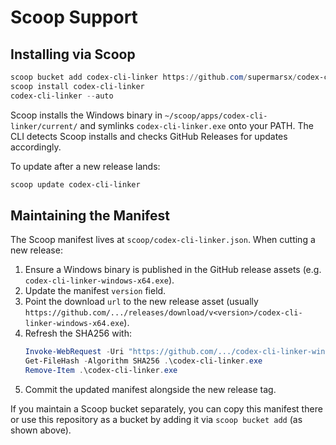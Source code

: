 # Scoop Support

## Installing via Scoop

```powershell
scoop bucket add codex-cli-linker https://github.com/supermarsx/codex-cli-linker
scoop install codex-cli-linker
codex-cli-linker --auto
```

Scoop installs the Windows binary in `~/scoop/apps/codex-cli-linker/current/` and
symlinks `codex-cli-linker.exe` onto your PATH. The CLI detects Scoop installs and
checks GitHub Releases for updates accordingly.

To update after a new release lands:

```powershell
scoop update codex-cli-linker
```

## Maintaining the Manifest

The Scoop manifest lives at `scoop/codex-cli-linker.json`. When cutting a new release:

1. Ensure a Windows binary is published in the GitHub release assets (e.g. `codex-cli-linker-windows-x64.exe`).
2. Update the manifest `version` field.
3. Point the download `url` to the new release asset (usually `https://github.com/.../releases/download/v<version>/codex-cli-linker-windows-x64.exe`).
4. Refresh the SHA256 with:
   ```powershell
   Invoke-WebRequest -Uri "https://github.com/.../codex-cli-linker-windows-x64.exe" -OutFile codex-cli-linker.exe
   Get-FileHash -Algorithm SHA256 .\codex-cli-linker.exe
   Remove-Item .\codex-cli-linker.exe
   ```
5. Commit the updated manifest alongside the new release tag.

If you maintain a Scoop bucket separately, you can copy this manifest there or
use this repository as a bucket by adding it via `scoop bucket add` (as shown above).
